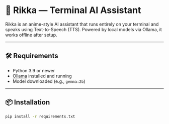 # 🌸 Rikka — Terminal AI Assistant

Rikka is an anime-style AI assistant that runs entirely on your terminal and speaks using Text-to-Speech (TTS). Powered by local models via Ollama, it works offline after setup.

---

## 🛠 Requirements

- Python 3.9 or newer
- [Ollama](https://ollama.com) installed and running
- Model downloaded (e.g., `gemma:2b`)

---

## 📦 Installation

```bash
pip install -r requirements.txt
